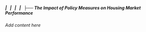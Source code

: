 ##### |   |   |   |   ├── The Impact of Policy Measures on Housing Market Performance

*Add content here*
